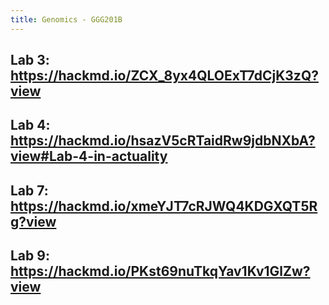 ```yaml
---
title: Genomics - GGG201B
---
```


## Lab 3: https://hackmd.io/ZCX_8yx4QLOExT7dCjK3zQ?view

## Lab 4: https://hackmd.io/hsazV5cRTaidRw9jdbNXbA?view#Lab-4-in-actuality

## Lab 7: https://hackmd.io/xmeYJT7cRJWQ4KDGXQT5Rg?view

## Lab 9: https://hackmd.io/PKst69nuTkqYav1Kv1GlZw?view

## 
